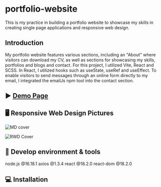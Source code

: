 # portfolio-website

This is my practice in building a portfolio website to showcase my skills in creating single page applications and responsive web design.

##  Introduction

My portfolio website features various sections, including an "About" where visitors can download my CV, as well as sections for showcasing my skills, portfolios and blogs and contact. 
For this project, I utilized Vite, React and SCSS. In React, I utilized hooks such as useState, useRef and useEffect. To enable visitors to send messages through an online form directly to my email, I integrated the emailJs npm tool into the contact section.

## :arrow_forward: [Demo Page](https://cherylruei.github.io/portfolio-website/)

## :desktop_computer:	Responsive Web Design Pictures

![MD cover](https://github.com/Cherylruei/portfolio-website/assets/117626038/c91ad35a-519f-45a5-87f6-7a0f21333777)

![RWD Cover](https://github.com/Cherylruei/portfolio-website/assets/117626038/7bf0de68-6ece-47db-8a91-23b20d85fc84)

## :wrench: Develop environment & tools

node.js @16.18.1
axios @1.3.4
react @18.2.0
react-dom @18.2.0

## :computer: Installation 
